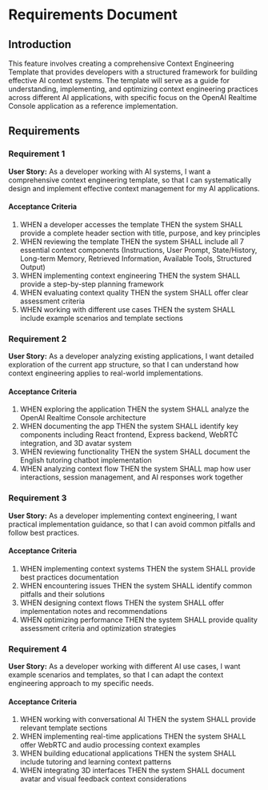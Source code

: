 # Requirements Document

## Introduction

This feature involves creating a comprehensive Context Engineering Template that provides developers with a structured framework for building effective AI context systems. The template will serve as a guide for understanding, implementing, and optimizing context engineering practices across different AI applications, with specific focus on the OpenAI Realtime Console application as a reference implementation.

## Requirements

### Requirement 1

**User Story:** As a developer working with AI systems, I want a comprehensive context engineering template, so that I can systematically design and implement effective context management for my AI applications.

#### Acceptance Criteria

1. WHEN a developer accesses the template THEN the system SHALL provide a complete header section with title, purpose, and key principles
2. WHEN reviewing the template THEN the system SHALL include all 7 essential context components (Instructions, User Prompt, State/History, Long-term Memory, Retrieved Information, Available Tools, Structured Output)
3. WHEN implementing context engineering THEN the system SHALL provide a step-by-step planning framework
4. WHEN evaluating context quality THEN the system SHALL offer clear assessment criteria
5. WHEN working with different use cases THEN the system SHALL include example scenarios and template sections

### Requirement 2

**User Story:** As a developer analyzing existing applications, I want detailed exploration of the current app structure, so that I can understand how context engineering applies to real-world implementations.

#### Acceptance Criteria

1. WHEN exploring the application THEN the system SHALL analyze the OpenAI Realtime Console architecture
2. WHEN documenting the app THEN the system SHALL identify key components including React frontend, Express backend, WebRTC integration, and 3D avatar system
3. WHEN reviewing functionality THEN the system SHALL document the English tutoring chatbot implementation
4. WHEN analyzing context flow THEN the system SHALL map how user interactions, session management, and AI responses work together

### Requirement 3

**User Story:** As a developer implementing context engineering, I want practical implementation guidance, so that I can avoid common pitfalls and follow best practices.

#### Acceptance Criteria

1. WHEN implementing context systems THEN the system SHALL provide best practices documentation
2. WHEN encountering issues THEN the system SHALL identify common pitfalls and their solutions
3. WHEN designing context flows THEN the system SHALL offer implementation notes and recommendations
4. WHEN optimizing performance THEN the system SHALL provide quality assessment criteria and optimization strategies

### Requirement 4

**User Story:** As a developer working with different AI use cases, I want example scenarios and templates, so that I can adapt the context engineering approach to my specific needs.

#### Acceptance Criteria

1. WHEN working with conversational AI THEN the system SHALL provide relevant template sections
2. WHEN implementing real-time applications THEN the system SHALL offer WebRTC and audio processing context examples
3. WHEN building educational applications THEN the system SHALL include tutoring and learning context patterns
4. WHEN integrating 3D interfaces THEN the system SHALL document avatar and visual feedback context considerations